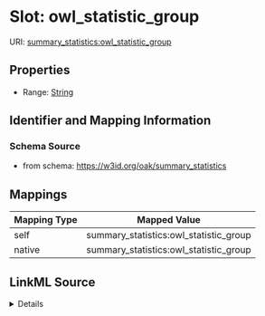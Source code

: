 

# Slot: owl_statistic_group



URI: [summary_statistics:owl_statistic_group](https://w3id.org/oaklib/summary_statistics.owl_statistic_group)



<!-- no inheritance hierarchy -->








## Properties

* Range: [String](String.md)





## Identifier and Mapping Information







### Schema Source


* from schema: https://w3id.org/oak/summary_statistics




## Mappings

| Mapping Type | Mapped Value |
| ---  | ---  |
| self | summary_statistics:owl_statistic_group |
| native | summary_statistics:owl_statistic_group |




## LinkML Source

<details>
```yaml
name: owl_statistic_group
from_schema: https://w3id.org/oak/summary_statistics
rank: 1000
alias: owl_statistic_group
is_grouping_slot: true
range: string

```
</details>